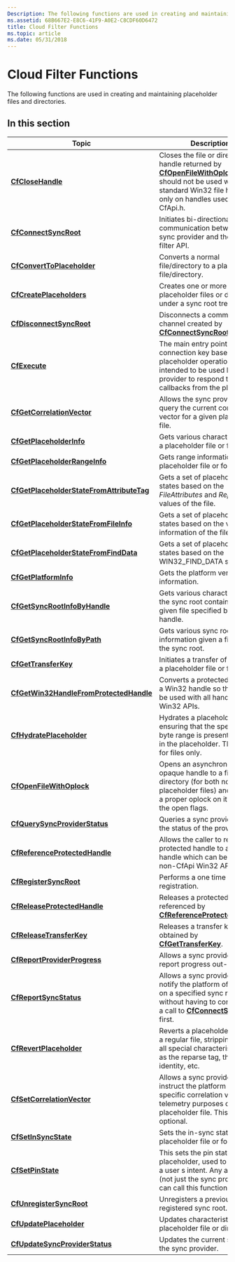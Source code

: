 ```yaml
---
Description: The following functions are used in creating and maintaining placeholder files and directories.
ms.assetid: 68B667E2-E8C6-41F9-A0E2-C8CDF60D6472
title: Cloud Filter Functions
ms.topic: article
ms.date: 05/31/2018
---
```


# Cloud Filter Functions

The following functions are used in creating and maintaining placeholder files and directories.

## In this section



| Topic                                                                                                  | Description                                                                                                                                                                                                          |
|--------------------------------------------------------------------------------------------------------|----------------------------------------------------------------------------------------------------------------------------------------------------------------------------------------------------------------------|
| [**CfCloseHandle**](https://docs.microsoft.com/windows/desktop/api/cfapi/nf-cfapi-cfclosehandle)<br/>                                                 | Closes the file or directory handle returned by [**CfOpenFileWithOplock**](https://docs.microsoft.com/windows/desktop/api/cfapi/nf-cfapi-cfopenfilewithoplock). This should not be used with standard Win32 file handles, only on handles used within CfApi.h.<br/> |
| [**CfConnectSyncRoot**](https://docs.microsoft.com/windows/desktop/api/cfapi/nf-cfapi-cfconnectsyncroot)<br/>                                         | Initiates bi-directional communication between a sync provider and the sync filter API.<br/>                                                                                                                   |
| [**CfConvertToPlaceholder**](https://docs.microsoft.com/windows/desktop/api/cfapi/nf-cfapi-cfconverttoplaceholder)<br/>                               | Converts a normal file/directory to a placeholder file/directory.<br/>                                                                                                                                         |
| [**CfCreatePlaceholders**](https://docs.microsoft.com/windows/desktop/api/cfapi/nf-cfapi-cfcreateplaceholders)<br/>                                   | Creates one or more new placeholder files or directories under a sync root tree.<br/>                                                                                                                          |
| [**CfDisconnectSyncRoot**](https://docs.microsoft.com/windows/desktop/api/cfapi/nf-cfapi-cfdisconnectsyncroot)<br/>                                   | Disconnects a communication channel created by [**CfConnectSyncRoot**](https://docs.microsoft.com/windows/desktop/api/cfapi/nf-cfapi-cfconnectsyncroot).<br/>                                                                                                       |
| [**CfExecute**](https://docs.microsoft.com/windows/desktop/api/cfapi/nf-cfapi-cfexecute)<br/>                                                         | The main entry point for all connection key based placeholder operations. It is intended to be used by a sync provider to respond to various callbacks from the platform.<br/>                                 |
| [**CfGetCorrelationVector**](https://docs.microsoft.com/windows/desktop/api/cfapi/nf-cfapi-cfgetcorrelationvector)<br/>                               | Allows the sync provider to query the current correlation vector for a given placeholder file.<br/>                                                                                                            |
| [**CfGetPlaceholderInfo**](https://docs.microsoft.com/windows/desktop/api/cfapi/nf-cfapi-cfgetplaceholderinfo)<br/>                                   | Gets various characteristics of a placeholder file or folder.<br/>                                                                                                                                             |
| [**CfGetPlaceholderRangeInfo**](https://docs.microsoft.com/windows/desktop/api/cfapi/nf-cfapi-cfgetplaceholderrangeinfo)<br/>                         | Gets range information about a placeholder file or folder.<br/>                                                                                                                                                |
| [**CfGetPlaceholderStateFromAttributeTag**](https://docs.microsoft.com/windows/desktop/api/cfapi/nf-cfapi-cfgetplaceholderstatefromattributetag)<br/> | Gets a set of placeholder states based on the *FileAttributes* and *ReparseTag* values of the file.<br/>                                                                                                       |
| [**CfGetPlaceholderStateFromFileInfo**](https://docs.microsoft.com/windows/desktop/api/cfapi/nf-cfapi-cfgetplaceholderstatefromfileinfo)<br/>         | Gets a set of placeholder states based on the various information of the file.<br/>                                                                                                                            |
| [**CfGetPlaceholderStateFromFindData**](https://docs.microsoft.com/windows/desktop/api/cfapi/nf-cfapi-cfgetplaceholderstatefromfinddata)<br/>         | Gets a set of placeholder states based on the WIN32\_FIND\_DATA structure.<br/>                                                                                                                                |
| [**CfGetPlatformInfo**](https://docs.microsoft.com/windows/desktop/api/cfapi/nf-cfapi-cfgetplatforminfo)<br/>                                         | Gets the platform version information.<br/>                                                                                                                                                                    |
| [**CfGetSyncRootInfoByHandle**](https://docs.microsoft.com/windows/desktop/api/cfapi/nf-cfapi-cfgetsyncrootinfobyhandle)<br/>                         | Gets various characteristics of the sync root containing a given file specified by a file handle.<br/>                                                                                                         |
| [**CfGetSyncRootInfoByPath**](https://docs.microsoft.com/windows/desktop/api/cfapi/nf-cfapi-cfgetsyncrootinfobypath)<br/>                             | Gets various sync root information given a file under the sync root.<br/>                                                                                                                                      |
| [**CfGetTransferKey**](https://docs.microsoft.com/windows/desktop/api/cfapi/nf-cfapi-cfgettransferkey)<br/>                                           | Initiates a transfer of data into a placeholder file or folder.<br/>                                                                                                                                           |
| [**CfGetWin32HandleFromProtectedHandle**](https://docs.microsoft.com/windows/desktop/api/cfapi/nf-cfapi-cfgetwin32handlefromprotectedhandle)<br/>     | Converts a protected handle to a Win32 handle so that it can be used with all handle-based Win32 APIs. <br/>                                                                                                   |
| [**CfHydratePlaceholder**](https://docs.microsoft.com/windows/desktop/api/cfapi/nf-cfapi-cfhydrateplaceholder)<br/>                                   | Hydrates a placeholder file by ensuring that the specified byte range is present on-disk in the placeholder. This is valid for files only.<br/>                                                                |
| [**CfOpenFileWithOplock**](https://docs.microsoft.com/windows/desktop/api/cfapi/nf-cfapi-cfopenfilewithoplock)<br/>                                   | Opens an asynchronous opaque handle to a file or directory (for both normal and placeholder files) and sets up a proper oplock on it based on the open flags.<br/>                                             |
| [**CfQuerySyncProviderStatus**](https://docs.microsoft.com/windows/desktop/api/cfapi/nf-cfapi-cfquerysyncproviderstatus)<br/>                         | Queries a sync provider to get the status of the provider.<br/>                                                                                                                                                |
| [**CfReferenceProtectedHandle**](https://docs.microsoft.com/windows/desktop/api/cfapi/nf-cfapi-cfreferenceprotectedhandle)<br/>                       | Allows the caller to reference a protected handle to a Win32 handle which can be used with non-CfApi Win32 APIs. <br/>                                                                                         |
| [**CfRegisterSyncRoot**](https://docs.microsoft.com/windows/desktop/api/cfapi/nf-cfapi-cfregistersyncroot)<br/>                                       | Performs a one time sync root registration.<br/>                                                                                                                                                               |
| [**CfReleaseProtectedHandle**](https://docs.microsoft.com/windows/desktop/api/cfapi/nf-cfapi-cfreleaseprotectedhandle)<br/>                           | Releases a protected handle referenced by [**CfReferenceProtectedHandle**](https://docs.microsoft.com/windows/desktop/api/cfapi/nf-cfapi-cfreferenceprotectedhandle).<br/>                                                                                          |
| [**CfReleaseTransferKey**](https://docs.microsoft.com/windows/desktop/api/cfapi/nf-cfapi-cfreleasetransferkey)<br/>                                   | Releases a transfer key obtained by [**CfGetTransferKey**](https://docs.microsoft.com/windows/desktop/api/cfapi/nf-cfapi-cfgettransferkey).<br/>                                                                                                                    |
| [**CfReportProviderProgress**](https://docs.microsoft.com/windows/desktop/api/cfapi/nf-cfapi-cfreportproviderprogress)<br/>                           | Allows a sync provider to report progress out-of-band.<br/>                                                                                                                                                    |
| [**CfReportSyncStatus**](https://docs.microsoft.com/windows/desktop/api/cfapi/nf-cfapi-cfreportsyncstatus)<br/>                                       | Allows a sync provider to notify the platform of its status on a specified sync root without having to connect with a call to [**CfConnectSyncRoot**](https://docs.microsoft.com/windows/desktop/api/cfapi/nf-cfapi-cfconnectsyncroot) first. <br/>                 |
| [**CfRevertPlaceholder**](https://docs.microsoft.com/windows/desktop/api/cfapi/nf-cfapi-cfrevertplaceholder)<br/>                                     | Reverts a placeholder back to a regular file, stripping away all special characteristics such as the reparse tag, the file identity, etc.<br/>                                                                 |
| [**CfSetCorrelationVector**](https://docs.microsoft.com/windows/desktop/api/cfapi/nf-cfapi-cfsetcorrelationvector)<br/>                               | Allows a sync provider to instruct the platform to use a specific correlation vector for telemetry purposes on a placeholder file. This is optional.<br/>                                                      |
| [**CfSetInSyncState**](https://docs.microsoft.com/windows/desktop/api/cfapi/nf-cfapi-cfsetinsyncstate)<br/>                                           | Sets the in-sync state for a placeholder file or folder.<br/>                                                                                                                                                  |
| [**CfSetPinState**](https://docs.microsoft.com/windows/desktop/api/cfapi/nf-cfapi-cfsetpinstate)<br/>                                                 | This sets the pin state of a placeholder, used to represent a user s intent. Any application (not just the sync provider) can call this function.<br/>                                                         |
| [**CfUnregisterSyncRoot**](https://docs.microsoft.com/windows/desktop/api/cfapi/nf-cfapi-cfunregistersyncroot)<br/>                                   | Unregisters a previously registered sync root.<br/>                                                                                                                                                            |
| [**CfUpdatePlaceholder**](https://docs.microsoft.com/windows/desktop/api/cfapi/nf-cfapi-cfupdateplaceholder)<br/>                                     | Updates characteristics of the placeholder file or directory.<br/>                                                                                                                                             |
| [**CfUpdateSyncProviderStatus**](https://docs.microsoft.com/windows/desktop/api/cfapi/nf-cfapi-cfupdatesyncproviderstatus)<br/>                       | Updates the current status of the sync provider.<br/>                                                                                                                                                          |



 

 

 




